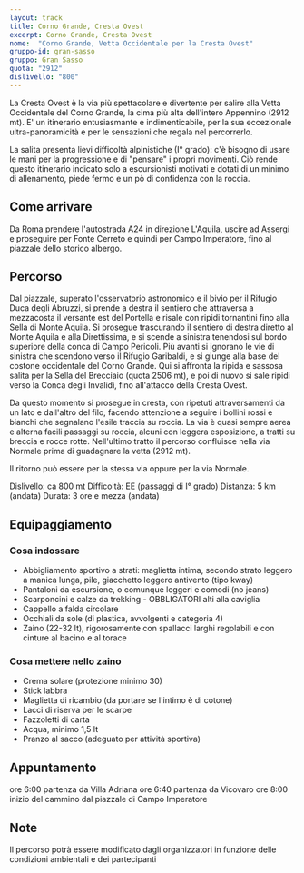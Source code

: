 ```yaml
---
layout: track
title: Corno Grande, Cresta Ovest
excerpt: Corno Grande, Cresta Ovest
nome:  "Corno Grande, Vetta Occidentale per la Cresta Ovest"
gruppo-id: gran-sasso
gruppo: Gran Sasso
quota: "2912"
dislivello: "800"
---
```


La Cresta Ovest è la via più spettacolare e divertente per salire alla Vetta Occidentale del Corno Grande, la cima più alta dell'intero Appennino (2912 mt).
E' un itinerario entusiasmante e indimenticabile, per la sua eccezionale ultra-panoramicità e per le sensazioni che regala nel percorrerlo.

La salita presenta lievi difficoltà alpinistiche (I° grado): c'è bisogno di usare le mani per la progressione e di "pensare" i propri movimenti. Ciò rende questo itinerario indicato solo a escursionisti motivati e dotati di un minimo di allenamento, piede fermo e un pò di confidenza con la roccia.

## Come arrivare
Da Roma prendere l'autostrada A24 in direzione L'Aquila, uscire ad Assergi e proseguire per Fonte Cerreto e quindi per Campo Imperatore, fino al piazzale dello storico albergo.

## Percorso
Dal piazzale, superato l'osservatorio astronomico e il bivio per il Rifugio Duca degli Abruzzi, si prende a destra il sentiero che attraversa a mezzacosta il versante est del Portella e risale con ripidi tornantini fino alla Sella di Monte Aquila. Si prosegue trascurando il sentiero di destra diretto al Monte Aquila e alla Direttissima, e si scende a sinistra tenendosi sul bordo superiore della conca di Campo Pericoli. Più avanti si ignorano le vie di sinistra che scendono verso il Rifugio Garibaldi, e si giunge alla base del costone occidentale del Corno Grande. Qui si affronta la ripida e sassosa salita per la Sella del Brecciaio (quota 2506 mt), e poi di nuovo si sale ripidi verso la Conca degli Invalidi, fino all'attacco della Cresta Ovest.

Da questo momento si prosegue in cresta, con ripetuti attraversamenti da un lato e dall'altro del filo, facendo attenzione a seguire i bollini rossi e bianchi che segnalano l'esile traccia su roccia. La via è quasi sempre aerea e alterna facili passaggi su roccia, alcuni con leggera esposizione, a tratti su breccia e rocce rotte. Nell'ultimo tratto il percorso confluisce nella via Normale prima di guadagnare la vetta (2912 mt).

Il ritorno può essere per la stessa via oppure per la via Normale.

Dislivello: ca 800 mt
Difficoltà: EE (passaggi di I° grado)
Distanza: 5 km (andata)
Durata: 3 ore e mezza (andata)

## Equipaggiamento

### Cosa indossare
- Abbigliamento sportivo a strati: maglietta intima, secondo strato leggero a manica lunga, pile, giacchetto leggero antivento (tipo kway)
- Pantaloni da escursione, o comunque leggeri e comodi (no jeans)
- Scarponcini e calze da trekking - OBBLIGATORI alti alla caviglia
- Cappello a falda circolare
- Occhiali da sole (di plastica, avvolgenti e categoria 4)
- Zaino (22-32 lt), rigorosamente con spallacci larghi regolabili e con cinture al bacino e al torace

### Cosa mettere nello zaino
- Crema solare (protezione minimo 30)
- Stick labbra
- Maglietta di ricambio (da portare se l'intimo è di cotone)
- Lacci di riserva per le scarpe
- Fazzoletti di carta
- Acqua, minimo 1,5 lt
- Pranzo al sacco (adeguato per attività sportiva)

## Appuntamento
ore 6:00 partenza da Villa Adriana
ore 6:40 partenza da Vicovaro
ore 8:00 inizio del cammino dal piazzale di Campo Imperatore

## Note
Il percorso potrà essere modificato dagli organizzatori in funzione delle condizioni ambientali e dei partecipanti
